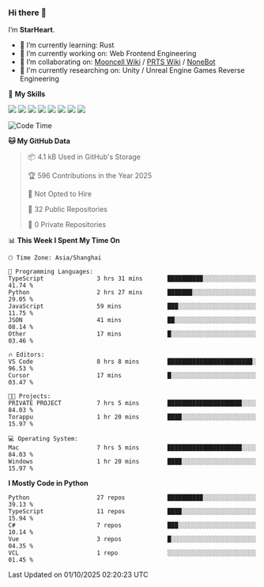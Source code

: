 ### Hi there 👋

I’m **StarHeart**.

- 🌱 I’m currently learning: Rust
- 🔭 I’m currently working on: Web Frontend Engineering
- 👯 I’m collaborating on: [Mooncell Wiki](https://fgo.wiki/) / [PRTS Wiki](http://prts.wiki/) / [NoneBot](https://github.com/nonebot)
- 🔬 I'm currently researching on: Unity / Unreal Engine Games Reverse Engineering

🌟 **My Skills**

![](https://img.shields.io/badge/-Python-3e74a2?style=flat-square&logo=Python&logoColor=fff)
![](https://img.shields.io/badge/-Node.js-339933?style=flat-square&logo=node.js&logoColor=fff)
![](https://img.shields.io/badge/-Vue-4fc08d?style=flat-square&logo=vue.js&logoColor=fff)
![](https://img.shields.io/badge/-React-2d98ce?style=flat-square&logo=React&logoColor=fff)
![](https://img.shields.io/badge/-TypeScript-3178C6?style=flat-square&logo=TypeScript&logoColor=fff)
![](https://img.shields.io/badge/-Docker-2496ED?style=flat-square&logo=Docker&logoColor=fff)
![](https://img.shields.io/badge/-Linux-000000?style=flat-square&logo=Linux&logoColor=fff)
![](https://img.shields.io/badge/-Dotnet-512bd4?style=flat-square&logo=.net&logoColor=fff)

<!--START_SECTION:waka-->
![Code Time](http://img.shields.io/badge/Code%20Time-1%2C800%20hrs%2046%20mins-blue)

**🐱 My GitHub Data** 

> 📦 4.1 kB Used in GitHub's Storage 
 > 
> 🏆 596 Contributions in the Year 2025
 > 
> 🚫 Not Opted to Hire
 > 
> 📜 32 Public Repositories 
 > 
> 🔑 0 Private Repositories 
 > 
📊 **This Week I Spent My Time On** 

```text
🕑︎ Time Zone: Asia/Shanghai

💬 Programming Languages: 
TypeScript               3 hrs 31 mins       ██████████░░░░░░░░░░░░░░░   41.74 % 
Python                   2 hrs 27 mins       ███████░░░░░░░░░░░░░░░░░░   29.05 % 
JavaScript               59 mins             ███░░░░░░░░░░░░░░░░░░░░░░   11.75 % 
JSON                     41 mins             ██░░░░░░░░░░░░░░░░░░░░░░░   08.14 % 
Other                    17 mins             █░░░░░░░░░░░░░░░░░░░░░░░░   03.46 % 

🔥 Editors: 
VS Code                  8 hrs 8 mins        ████████████████████████░   96.53 % 
Cursor                   17 mins             █░░░░░░░░░░░░░░░░░░░░░░░░   03.47 % 

🐱‍💻 Projects: 
PRIVATE PROJECT          7 hrs 5 mins        █████████████████████░░░░   84.03 % 
Torappu                  1 hr 20 mins        ████░░░░░░░░░░░░░░░░░░░░░   15.97 % 

💻 Operating System: 
Mac                      7 hrs 5 mins        █████████████████████░░░░   84.03 % 
Windows                  1 hr 20 mins        ████░░░░░░░░░░░░░░░░░░░░░   15.97 % 
```

**I Mostly Code in Python** 

```text
Python                   27 repos            ██████████░░░░░░░░░░░░░░░   39.13 % 
TypeScript               11 repos            ████░░░░░░░░░░░░░░░░░░░░░   15.94 % 
C#                       7 repos             ███░░░░░░░░░░░░░░░░░░░░░░   10.14 % 
Vue                      3 repos             █░░░░░░░░░░░░░░░░░░░░░░░░   04.35 % 
VCL                      1 repo              ░░░░░░░░░░░░░░░░░░░░░░░░░   01.45 % 
```




 Last Updated on 01/10/2025 02:20:23 UTC
<!--END_SECTION:waka-->
